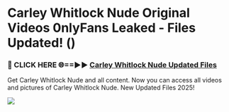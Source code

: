# Carley Whitlock Nude Original Videos 0nlyFans Leaked - Files Updated! ()

<h3>🔴 CLICK HERE 🌐==►► <a href="https://tinyurl.com/2p9ay9w9" rel="nofollow">Carley Whitlock Nude Updated Files</a></h3>

Get Carley Whitlock Nude and all content. Now you can access all videos and pictures of Carley Whitlock Nude. New Updated Files 2025!

[![](https://i.imgur.com/KQgVmj3.gif)](https://tinyurl.com/2p9ay9w9)
